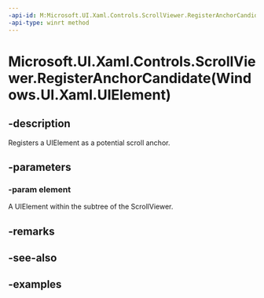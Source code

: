 ```yaml
---
-api-id: M:Microsoft.UI.Xaml.Controls.ScrollViewer.RegisterAnchorCandidate(Windows.UI.Xaml.UIElement)
-api-type: winrt method
---
```


# Microsoft.UI.Xaml.Controls.ScrollViewer.RegisterAnchorCandidate(Windows.UI.Xaml.UIElement)

<!--
public void RegisterAnchorCandidate (Windows.UI.Xaml.UIElement element);
-->

## -description

Registers a UIElement as a potential scroll anchor.

## -parameters

### -param element

A UIElement within the subtree of the ScrollViewer.

## -remarks

## -see-also

## -examples

